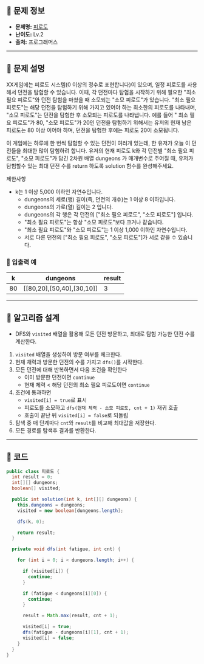 ## 🌵 문제 정보

- **문제명:** [피로도](https://school.programmers.co.kr/learn/courses/30/lessons/87946)
- **난이도:** Lv.2
- **출처:** 프로그래머스

---

## 🌵 문제 설명

XX게임에는 피로도 시스템(0 이상의 정수로 표현합니다)이 있으며, 일정 피로도를 사용해서 던전을 탐험할 수 있습니다. 이때, 각 던전마다 탐험을 시작하기 위해 필요한 "최소 필요 피로도"와 던전 탐험을 마쳤을 때
소모되는 "소모 피로도"가 있습니다. "최소 필요 피로도"는 해당 던전을 탐험하기 위해 가지고 있어야 하는 최소한의 피로도를 나타내며, "소모 피로도"는 던전을 탐험한 후 소모되는 피로도를 나타냅니다. 예를 들어 "
최소 필요 피로도"가 80, "소모 피로도"가 20인 던전을 탐험하기 위해서는 유저의 현재 남은 피로도는 80 이상 이어야 하며, 던전을 탐험한 후에는 피로도 20이 소모됩니다.

이 게임에는 하루에 한 번씩 탐험할 수 있는 던전이 여러개 있는데, 한 유저가 오늘 이 던전들을 최대한 많이 탐험하려 합니다. 유저의 현재 피로도 k와 각 던전별 "최소 필요 피로도", "소모 피로도"가 담긴 2차원
배열 dungeons 가 매개변수로 주어질 때, 유저가 탐험할수 있는 최대 던전 수를 return 하도록 solution 함수를 완성해주세요.

제한사항

* k는 1 이상 5,000 이하인 자연수입니다.
    * dungeons의 세로(행) 길이(즉, 던전의 개수)는 1 이상 8 이하입니다.
    * dungeons의 가로(열) 길이는 2 입니다.
    * dungeons의 각 행은 각 던전의 ["최소 필요 피로도", "소모 피로도"] 입니다.
    * "최소 필요 피로도"는 항상 "소모 피로도"보다 크거나 같습니다.
    * "최소 필요 피로도"와 "소모 피로도"는 1 이상 1,000 이하인 자연수입니다.
    * 서로 다른 던전의 ["최소 필요 피로도", "소모 피로도"]가 서로 같을 수 있습니다.

### 🔸 입출력 예

| k  | dungeons                  | result |
|----|---------------------------|--------|
| 80 | [[80,20],[50,40],[30,10]] | 3      |

---

## 🌵 알고리즘 설계

* DFS와 `visited` 배열을 활용해 모든 던전 방문하고, 최대로 탐험 가능한 던전 수를 계산한다.

1. `visited` 배열을 생성하여 방문 여부를 체크한다.
2. 현재 채력과 방문한 던전의 수를 가지고 `dfs()`를 시작한다.
3. 모든 던전에 대해 반복하면서 다음 조건을 확인한다
   * 이미 방문한 던전이면 `continue`
   * 현재 체력 < 해당 던전의 최소 필요 피로도이면 `continue`
4. 조건에 통과하면
   * `visited[i] = true`로 표시 
   * 피로도를 소모하고 `dfs(현재 체력 - 소모 피로도, cnt + 1)` 재귀 호출
   * 호출이 끝난 뒤 `visited[i] = false`로 되돌림
5. 탐색 중 매 단계마다 `cnt`와 `result`를 비교해 최대값을 저장한다.
6. 모든 경로를 탐색후 결과를 반환한다.
---

## 🌵 코드

```java
public class 피로도 {
  int result = 0;
  int[][] dungeons;
  boolean[] visited;

  public int solution(int k, int[][] dungeons) {
    this.dungeons = dungeons;
    visited = new boolean[dungeons.length];

    dfs(k, 0);

    return result;
  }

  private void dfs(int fatigue, int cnt) {

    for (int i = 0; i < dungeons.length; i++) {

      if (visited[i]) {
        continue;
      }

      if (fatigue < dungeons[i][0]) {
        continue;
      }

      result = Math.max(result, cnt + 1);

      visited[i] = true;
      dfs(fatigue - dungeons[i][1], cnt + 1);
      visited[i] = false;
    }
  }
}
```